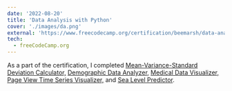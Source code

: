 ```yaml
---
date: '2022-08-20'
title: 'Data Analysis with Python'
cover: './images/da.png'
external: 'https://www.freecodecamp.org/certification/beemarsh/data-analysis-with-python-v7'
tech:
  - freeCodeCamp.org
---
```


As a part of the certification, I completed [Mean-Variance-Standard Deviation Calculator,](https://replit.com/@beemarsh/boilerplate-mean-variance-standard-deviation-calculator?v=1) [Demographic Data Analyzer,](https://replit.com/@beemarsh/Demographic-Data-Analyzer?v=1) [Medical Data Visualizer,](https://replit.com/@beemarsh/Medical-Data-Visualizer?v=1) [Page View Time Series Visualizer,](https://replit.com/@beemarsh/Page-View-Time-Series-Visualizer?v=1) and [Sea Level Predictor](https://replit.com/@beemarsh/Sea-Level-Predictor?v=1).